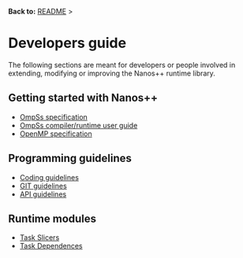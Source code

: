 **Back to:** [README](../README.md) >

Developers guide
================

The following sections are meant for developers or people involved in
extending, modifying or improving the Nanos++ runtime library.

Getting started with Nanos++
----------------------------

* [OmpSs specification](http://pm.bsc.es/ompss-docs/specs)
* [OmpSs compiler/runtime user guide](http://pm.bsc.es/ompss-docs/user-guide)
* [OpenMP specification](http://openmp.org/wp/openmp-specifications)

Programming guidelines
----------------------

* [Coding guidelines](guidelines/coding_guidelines.md)
* [GIT guidelines](guidelines/git_guidelines.md)
* [API guidelines](guidelines/api_guidelines.md)

Runtime modules
---------------

* [Task Slicers](modules/slicers.md)
* [Task Dependences](modules/dependences.md)
